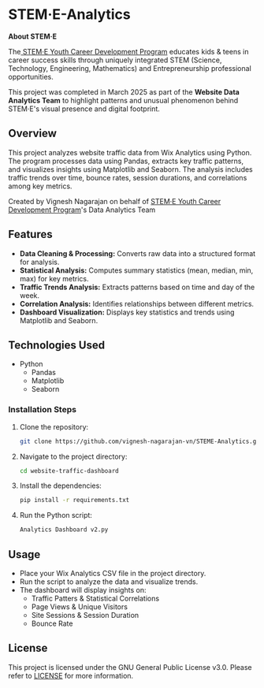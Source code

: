 # STEM·E-Analytics

**About STEM·E**

The[ STEM·E Youth Career Development Program](https://www.steme.org/) educates kids & teens in career success skills through uniquely integrated STEM (Science, Technology, Engineering, Mathematics) and Entrepreneurship professional opportunities.

This project was completed in March 2025 as part of the **Website Data Analytics Team** to highlight patterns and unusual phenomenon behind STEM·E's visual presence and digital footprint.

## Overview

This project analyzes website traffic data from Wix Analytics using Python. The program processes data using Pandas, extracts key traffic patterns, and visualizes insights using Matplotlib and Seaborn. The analysis includes traffic trends over time, bounce rates, session durations, and correlations among key metrics.

Created by Vignesh Nagarajan on behalf of [STEM·E Youth Career Development Program](https://www.steme.org/)'s Data Analytics Team

## Features

 - **Data Cleaning & Processing:** Converts raw data into a structured format for analysis.
 - **Statistical Analysis:** Computes summary statistics (mean, median, min, max) for key metrics.
 - **Traffic Trends Analysis:** Extracts patterns based on time and day of the week.
 - **Correlation Analysis:** Identifies relationships between different metrics.
 - **Dashboard Visualization:** Displays key statistics and trends using Matplotlib and Seaborn.

## Technologies Used
 - Python
   - Pandas
   - Matplotlib
   - Seaborn


### Installation Steps
1. Clone the repository:
    ```bash
    git clone https://github.com/vignesh-nagarajan-vn/STEME-Analytics.git
    ```
2. Navigate to the project directory:
    ```bash
    cd website-traffic-dashboard
    ```

3. Install the dependencies:
    ```bash
    pip install -r requirements.txt
    ```

4. Run the Python script:
    ```bash
    Analytics Dashboard v2.py
    ```

## Usage

 - Place your Wix Analytics CSV file in the project directory.
 - Run the script to analyze the data and visualize trends.
 - The dashboard will display insights on:
   - Traffic Patters & Statistical Correlations
   - Page Views & Unique Visitors
   - Site Sessions & Session Duration
   - Bounce Rate


## License

This project is licensed under the GNU General Public License v3.0. Please refer to [LICENSE](https://github.com/vignesh-nagarajan-vn/STEME-Analytics/blob/main/LICENSE) for more information.

